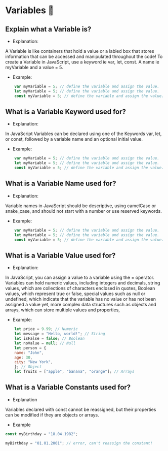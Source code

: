 # Variables 🧠

## Explain what a Variable is?

- Explanation:

A Variable is like containers that hold a value or a labled box that stores information that can be accessed and manipulated throughout the code! To create a Variable in JavaScript, use a keyword ie var, let, const. A name ie myVariable and a value = 5.

- Example:

```js
    var myVariable = 5; // define the variable and assign the value.
    let myVariable = 5; // define the variable and assign the value.
    const myVariable = 5; // define the variable and assign the value.
```

## What is a Variable Keyword used for?

- Explanation:

In JavaScript Variables can be declared using one of the Keywords var, let, or const, followed by a variable name and an optional initial value.

- Example:

```js
    var myVariable = 5; // define the variable and assign the value.
    let myVariable = 5; // define the variable and assign the value.
    const myVariable = 5; // define the variable and assign the value.
```

## What is a Variable Name used for?

- Explanation:

Variable names in JavaScript should be descriptive, using camelCase or snake_case, and should not start with a number or use reserved keywords.

- Example:

```js
    var myVariable = 5; // define the variable and assign the value.
    let myVariable = 5; // define the variable and assign the value.
    const myVariable = 5; // define the variable and assign the value.
```

## What is a Variable Value used for?

- Explanation:

In JavaScript, you can assign a value to a variable using the = operator. Variables can hold numeric values, including integers and decimals, string values, which are collections of characters enclosed in quotes, Boolean values, which represent true or false, special values such as null or undefined, which indicate that the variable has no value or has not been assigned a value yet, more complex data structures such as objects and arrays, which can store multiple values and properties,

- Example:

```js
    let price = 9.99; // Numeric
    let message = "Hello, world!"; // String
    let isFalse = false; // Boolean
    let noValue = null; // Null
    let person = {
    name: "John",
    age: 30,
    city: "New York",
    }; // Object
    let fruits = ["apple", "banana", "orange"]; // Arrays
```

## What is a Variable Constants used for?

- Explanation

Variables declared with const cannot be reassigned, but their properties can be modified if they are objects or arrays.

- Example

```js
const myBirthday = "18.04.1982";

myBirthday = "01.01.2001"; // error, can't reassign the constant!
```


